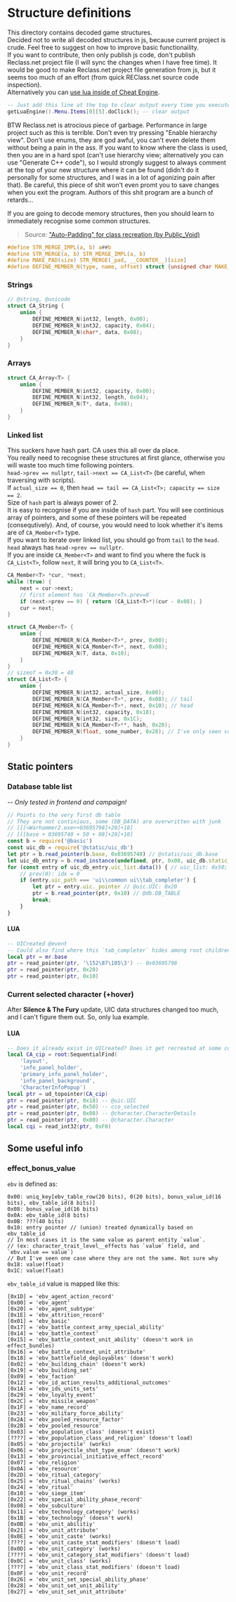 # Structure definitions
This directory contains decoded game structures.\
Decided not to write all decoded structures in js, because current project is crude. Feel free to suggest on how to improve basic functionaility.\
If you want to contribute, then only publish js code, don't publish Reclass.net project file (I will sync the changes when I have free time). It would be good to make Reclass.net project file generation from js, but it seems too much of an effort (from quick REClass.net source code inspection).\
Alternatively you can [use lua inside of Cheat Engine](https://wiki.cheatengine.org/index.php?title=Lua).
```lua
-- Just add this line at the top to clear output every time you execute the script
getLuaEngine().Menu.Items[0][5].doClick(); -- clear output
```
BTW Reclass.net is atrocious piece of garbage. Performance in large project such as this is terrible. Don't even try pressing "Enable hierarchy view". Don't use enums, they are god awful, you can't even delete them without being a pain in the ass. If you want to know where the class is used, then you are in a hard spot (can't use hierarchy view; alternatively you can use "Generate C++ code"), so I would strongly suggest to always comment at the top of your new structure where it can be found (didn't do it personally for some structures, and I was in a lot of agonizing pain after that). Be careful, this piece of shit won't even promt you to save changes when you exit the program. Authors of this shit program are a bunch of retards...

If you are going to decode memory structures, then you should learn to immediately recognise some common structures.
> Source: ["Auto-Padding" for class recreation (by Public_Void)](https://guidedhacking.com/threads/auto-padding-for-class-recreation.13478/#post-79838)
```h
#define STR_MERGE_IMPL(a, b) a##b
#define STR_MERGE(a, b) STR_MERGE_IMPL(a, b)
#define MAKE_PAD(size) STR_MERGE(_pad, __COUNTER__)[size]
#define DEFINE_MEMBER_N(type, name, offset) struct {unsigned char MAKE_PAD(offset); type name;}
```
### Strings
```h
// @string, @unicode
struct CA_String {
    union {
        DEFINE_MEMBER_N(int32, length, 0x00);
        DEFINE_MEMBER_N(int32, capacity, 0x04);
        DEFINE_MEMBER_N(char*, data, 0x08);
    }
}
```
### Arrays
```h
struct CA_Array<T> {
    union {
        DEFINE_MEMBER_N(int32, capacity, 0x00);
        DEFINE_MEMBER_N(int32, length, 0x04);
        DEFINE_MEMBER_N(T*, data, 0x08);
    }
}
```
### Linked list
This suckers have hash part. CA uses this all over da place.\
You really need to recognise these structures at first glance, otherwise you will waste too much time following pointers.\
`head->prev == nullptr`, `tail->next == CA_List<T>` (be careful, when traversing with scripts).\
If `actual_size == 0`, then `head == tail == CA_List<T>; capacity == size == 2`.\
Size of `hash` part is always power of 2.\
It is easy to recognise if you are inside of `hash` part. You will see continious array of pointers, and some of these pointers will be repeated (consequtively). And, of course, you would need to look whether it's items are of `CA_Member<T>` type.\
If you want to iterate over linked list, you should go from `tail` to the `head`. `head` always has `head->prev == nullptr`.\
If you are inside `CA_Member<T>` and want to find you where the fuck is `CA_List<T>`, follow `next`, it will bring you to `CA_List<T>`.
```c++
CA_Member<T> *cur, *next;
while (true) {
    next = cur->next;
	// first element has `CA_Member<T>.prev=0`
    if (next->prev == 0) { return (CA_List<T>*)(cur - 0x08); }
    cur = next;
}
```
```h
struct CA_Member<T> {
    union {
        DEFINE_MEMBER_N(CA_Member<T>*, prev, 0x00);
        DEFINE_MEMBER_N(CA_Member<T>*, next, 0x08);
        DEFINE_MEMBER_N(T, data, 0x10);
    }
}
// sizeof = 0x30 = 48
struct CA_List<T> {
    union {
        DEFINE_MEMBER_N(int32, actual_size, 0x00);
        DEFINE_MEMBER_N(CA_Member<T>*, prev, 0x08); // tail
        DEFINE_MEMBER_N(CA_Member<T>*, next, 0x10); // head
        DEFINE_MEMBER_N(int32, capacity, 0x18);
        DEFINE_MEMBER_N(int32, size, 0x1C);
        DEFINE_MEMBER_N(CA_Member<T>**, hash, 0x20);
        DEFINE_MEMBER_N(float, some_number, 0x28); // I've only seen value 1.0
    }
}
```

## Static pointers
### Database table list
*-- Only tested in frontend and campaign!*
```js
// Points to the very first db table
// They are not continious, some (DB_DATA) are overwritten with junk
// [[[<Warhammer2.exe>+03695798]+20]+10]
// [[[base + 03695740 + 50 + 08]+20]+10]
const b = require('@basic')
const uic_db = require('@static/uic_db')
let ptr = b.read_pointer(b.base, 0x03695740) // @static/uic_db.base
let uic_db_entry = b.read_instance(undefined, ptr, 0x00, uic_db.static_uic_db)
for (const entry of uic_db_entry.uic_list.data()) { // uic_list: 0x50; prev: 0x08
    // prev(0): idx = 0
    if (entry.uic_path === 'ui\\common ui\\tab_completer') {
        let ptr = entry.uic._pointer // @uic.UIC: 0x20
        ptr = b.read_pointer(ptr, 0x10) // @db.DB_TABLE
        break;
    }
}
```
#### LUA
```lua
-- UICreated @event
-- Could also find where this `tab_completer` hides among root children?
local ptr = mr.base
ptr = read_pointer(ptr, '\152\87\105\3') -- 0x03695798
ptr = read_pointer(ptr, 0x20)
ptr = read_pointer(ptr, 0x10)
```

### Current selected character (+hover)
After **Silence & The Fury** update, UIC data structures changed too much,
and I can't figure them out. So, only lua example.
#### LUA
```lua
-- Does it already exist in UICreated? Does it get recreated at some conditions?
local CA_cip = root:SequentialFind(
    'layout',
    'info_panel_holder',
    'primary_info_panel_holder',
    'info_panel_background',
    'CharacterInfoPopup')
local ptr = ud_topointer(CA_cip)
ptr = read_pointer(ptr, 0x18) -- @uic.UIC
ptr = read_pointer(ptr, 0x50) -- cco_selected
ptr = read_pointer(ptr, 0x08) -- @character.CharacterDetails
ptr = read_pointer(ptr, 0x00) -- @character.Character
local cqi = read_int32(ptr, 0xF0)
```

## Some useful info
### effect_bonus_value
`ebv` is defined as:
```
0x00: uniq_key[ebv_table_row(20 bits), 0(20 bits), bonus_value_id(16 bits), ebv_table_id(8 bits)]
0x08: bonus_value_id(16 bits)
0x0A: ebv_table_id(8 bits)
0x0B: ???(40 bits)
0x10: entry pointer // (union) treated dynamically based on ebv_table_id
// In most cases it is the same value as parent entity `value`.
// (ex: character_trait_level__effects has `value` field, and `ebv.value == value`)
// But I've seen one case where they are not the same. Not sure why
0x18: value(float)
0x1C: value(float) 
```
`ebv_table_id` value is mapped like this:
```
[0x1D] = 'ebv_agent_action_record'
[0x00] = 'ebv_agent'
[0x20] = 'ebv_agent_subtype'
[0x1E] = 'ebv_attrition_record'
[0x01] = 'ebv_basic'
[0x17] = 'ebv_battle_context_army_special_ability'
[0x14] = 'ebv_battle_context'
[0x15] = 'ebv_battle_context_unit_ability' (doesn't work in effect_bundles)
[0x16] = 'ebv_battle_context_unit_attribute'
[0x18] = 'ebv_battlefield_deployables' (doesn't work)
[0x02] = 'ebv_building_chain' (doesn't work)
[0x19] = 'ebv_building_set'
[0x09] = 'ebv_faction'
[0x12] = 'ebv_id_action_results_additional_outcomes'
[0x1A] = 'ebv_ids_units_sets'
[0x29] = 'ebv_loyalty_event'
[0x2C] = 'ebv_missile_weapon'
[0x1F] = 'ebv_name_record'
[0x23] = 'ebv_military_force_ability'
[0x2A] = 'ebv_pooled_resource_factor'
[0x2B] = 'ebv_pooled_resource'
[0x03] = 'ebv_population_class' (doesn't exist)
[????] = 'ebv_population_class_and_religion' (doesn't load)
[0x05] = 'ebv_projectile' (works)
[0x06] = 'ebv_projectile_shot_type_enum' (doesn't work)
[0x13] = 'ebv_provincial_initiative_effect_record'
[0x07] = 'ebv_religion'
[0x0A] = 'ebv_resource'
[0x2D] = 'ebv_ritual_category'
[0x25] = 'ebv_ritual_chains' (works)
[0x24] = 'ebv_ritual'
[0x10] = 'ebv_siege_item'
[0x22] = 'ebv_special_ability_phase_record'
[0x08] = 'ebv_subculture'
[0x11] = 'ebv_technology_category' (works)
[0x1B] = 'ebv_technology' (doesn't work)
[0x0B] = 'ebv_unit_abilitiy'
[0x21] = 'ebv_unit_attribute'
[0x0E] = 'ebv_unit_caste' (works)
[????] = 'ebv_unit_caste_stat_modifiers' (doesn't load)
[0x0D] = 'ebv_unit_category' (works)
[????] = 'ebv_unit_category_stat_modifiers' (doesn't load)
[0x0C] = 'ebv_unit_class' (works)
[????] = 'ebv_unit_class_stat_modifiers' (doesn't load)
[0x0F] = 'ebv_unit_record'
[0x26] = 'ebv_unit_set_special_ability_phase'
[0x28] = 'ebv_unit_set_unit_ability'
[0x27] = 'ebv_unit_set_unit_attribute'
```
